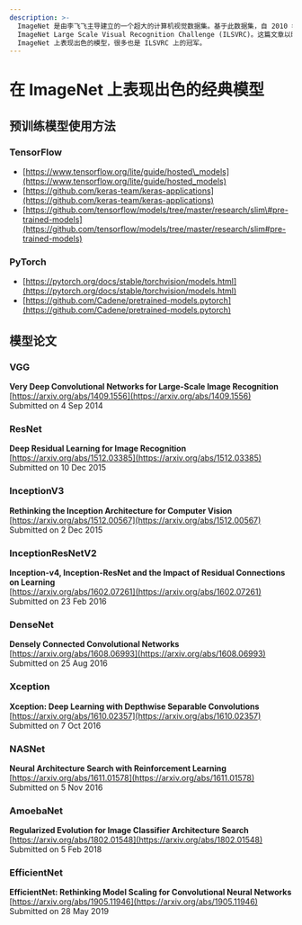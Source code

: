 ```yaml
---
description: >-
  ImageNet 是由李飞飞主导建立的一个超大的计算机视觉数据集。基于此数据集，自 2010 年至 2017 年举办 ImageNet 挑战赛，即
  ImageNet Large Scale Visual Recognition Challenge (ILSVRC)。这篇文章以时间顺序记录了在
  ImageNet 上表现出色的模型，很多也是 ILSVRC 上的冠军。
---
```


# 在 ImageNet 上表现出色的经典模型

## 预训练模型使用方法

### TensorFlow

* [https://www.tensorflow.org/lite/guide/hosted\_models](https://www.tensorflow.org/lite/guide/hosted_models)
* [https://github.com/keras-team/keras-applications](https://github.com/keras-team/keras-applications)
* [https://github.com/tensorflow/models/tree/master/research/slim\#pre-trained-models](https://github.com/tensorflow/models/tree/master/research/slim#pre-trained-models)

### PyTorch

* [https://pytorch.org/docs/stable/torchvision/models.html](https://pytorch.org/docs/stable/torchvision/models.html)
* [https://github.com/Cadene/pretrained-models.pytorch](https://github.com/Cadene/pretrained-models.pytorch)

## 模型论文

### VGG <a id="VGG"></a>

**Very Deep Convolutional Networks for Large-Scale Image Recognition**  
[https://arxiv.org/abs/1409.1556](https://arxiv.org/abs/1409.1556)  
Submitted on 4 Sep 2014

### ResNet <a id="ResNet"></a>

**Deep Residual Learning for Image Recognition**  
[https://arxiv.org/abs/1512.03385](https://arxiv.org/abs/1512.03385)  
Submitted on 10 Dec 2015

### InceptionV3 <a id="InceptionV3"></a>

**Rethinking the Inception Architecture for Computer Vision**  
[https://arxiv.org/abs/1512.00567](https://arxiv.org/abs/1512.00567)  
Submitted on 2 Dec 2015

### InceptionResNetV2 <a id="InceptionResNetV2"></a>

**Inception-v4, Inception-ResNet and the Impact of Residual Connections on Learning**  
[https://arxiv.org/abs/1602.07261](https://arxiv.org/abs/1602.07261)  
Submitted on 23 Feb 2016

### DenseNet <a id="DenseNet"></a>

**Densely Connected Convolutional Networks**  
[https://arxiv.org/abs/1608.06993](https://arxiv.org/abs/1608.06993)  
Submitted on 25 Aug 2016

### Xception <a id="Xception"></a>

**Xception: Deep Learning with Depthwise Separable Convolutions**  
[https://arxiv.org/abs/1610.02357](https://arxiv.org/abs/1610.02357)  
Submitted on 7 Oct 2016

### NASNet <a id="NASNet"></a>

**Neural Architecture Search with Reinforcement Learning**  
[https://arxiv.org/abs/1611.01578](https://arxiv.org/abs/1611.01578)  
Submitted on 5 Nov 2016

### AmoebaNet

**Regularized Evolution for Image Classifier Architecture Search**  
[https://arxiv.org/abs/1802.01548](https://arxiv.org/abs/1802.01548)  
Submitted on 5 Feb 2018

### EfficientNet

**EfficientNet: Rethinking Model Scaling for Convolutional Neural Networks**  
[https://arxiv.org/abs/1905.11946](https://arxiv.org/abs/1905.11946)  
Submitted on 28 May 2019

